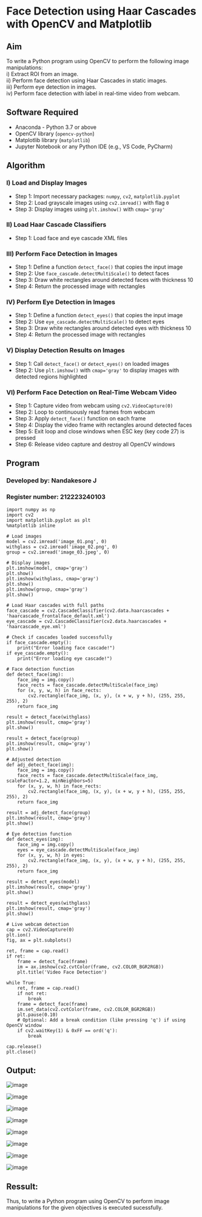 # Face Detection using Haar Cascades with OpenCV and Matplotlib

## Aim

To write a Python program using OpenCV to perform the following image manipulations:  
i) Extract ROI from an image.  
ii) Perform face detection using Haar Cascades in static images.  
iii) Perform eye detection in images.  
iv) Perform face detection with label in real-time video from webcam.

## Software Required

- Anaconda - Python 3.7 or above  
- OpenCV library (`opencv-python`)  
- Matplotlib library (`matplotlib`)  
- Jupyter Notebook or any Python IDE (e.g., VS Code, PyCharm)

## Algorithm

### I) Load and Display Images

- Step 1: Import necessary packages: `numpy`, `cv2`, `matplotlib.pyplot`  
- Step 2: Load grayscale images using `cv2.imread()` with flag `0`  
- Step 3: Display images using `plt.imshow()` with `cmap='gray'`

### II) Load Haar Cascade Classifiers

- Step 1: Load face and eye cascade XML files 
### III) Perform Face Detection in Images

- Step 1: Define a function `detect_face()` that copies the input image  
- Step 2: Use `face_cascade.detectMultiScale()` to detect faces  
- Step 3: Draw white rectangles around detected faces with thickness 10  
- Step 4: Return the processed image with rectangles  

### IV) Perform Eye Detection in Images

- Step 1: Define a function `detect_eyes()` that copies the input image  
- Step 2: Use `eye_cascade.detectMultiScale()` to detect eyes  
- Step 3: Draw white rectangles around detected eyes with thickness 10  
- Step 4: Return the processed image with rectangles  

### V) Display Detection Results on Images

- Step 1: Call `detect_face()` or `detect_eyes()` on loaded images  
- Step 2: Use `plt.imshow()` with `cmap='gray'` to display images with detected regions highlighted  

### VI) Perform Face Detection on Real-Time Webcam Video

- Step 1: Capture video from webcam using `cv2.VideoCapture(0)`  
- Step 2: Loop to continuously read frames from webcam  
- Step 3: Apply `detect_face()` function on each frame  
- Step 4: Display the video frame with rectangles around detected faces  
- Step 5: Exit loop and close windows when ESC key (key code 27) is pressed  
- Step 6: Release video capture and destroy all OpenCV windows

## Program

### Developed by: Nandakesore J
### Register number: 212223240103
```
import numpy as np
import cv2 
import matplotlib.pyplot as plt
%matplotlib inline

# Load images
model = cv2.imread('image_01.png', 0)
withglass = cv2.imread('image_02.png', 0)
group = cv2.imread('image_03.jpeg', 0)

# Display images
plt.imshow(model, cmap='gray')
plt.show()
plt.imshow(withglass, cmap='gray')
plt.show()
plt.imshow(group, cmap='gray')
plt.show()

# Load Haar cascades with full paths
face_cascade = cv2.CascadeClassifier(cv2.data.haarcascades + 'haarcascade_frontalface_default.xml')
eye_cascade = cv2.CascadeClassifier(cv2.data.haarcascades + 'haarcascade_eye.xml')

# Check if cascades loaded successfully
if face_cascade.empty():
    print("Error loading face cascade!")
if eye_cascade.empty():
    print("Error loading eye cascade!")

# Face detection function
def detect_face(img):
    face_img = img.copy()
    face_rects = face_cascade.detectMultiScale(face_img)
    for (x, y, w, h) in face_rects:
        cv2.rectangle(face_img, (x, y), (x + w, y + h), (255, 255, 255), 2)
    return face_img

result = detect_face(withglass)
plt.imshow(result, cmap='gray')
plt.show()

result = detect_face(group)
plt.imshow(result, cmap='gray')
plt.show()

# Adjusted detection
def adj_detect_face(img):
    face_img = img.copy()
    face_rects = face_cascade.detectMultiScale(face_img, scaleFactor=1.2, minNeighbors=5)
    for (x, y, w, h) in face_rects:
        cv2.rectangle(face_img, (x, y), (x + w, y + h), (255, 255, 255), 2)
    return face_img

result = adj_detect_face(group)
plt.imshow(result, cmap='gray')
plt.show()

# Eye detection function
def detect_eyes(img):
    face_img = img.copy()
    eyes = eye_cascade.detectMultiScale(face_img)
    for (x, y, w, h) in eyes:
        cv2.rectangle(face_img, (x, y), (x + w, y + h), (255, 255, 255), 2)
    return face_img

result = detect_eyes(model)
plt.imshow(result, cmap='gray')
plt.show()

result = detect_eyes(withglass)
plt.imshow(result, cmap='gray')
plt.show()

# Live webcam detection
cap = cv2.VideoCapture(0)
plt.ion()
fig, ax = plt.subplots()

ret, frame = cap.read()
if ret:
    frame = detect_face(frame)
    im = ax.imshow(cv2.cvtColor(frame, cv2.COLOR_BGR2RGB))
    plt.title('Video Face Detection')

while True:
    ret, frame = cap.read()
    if not ret:
        break
    frame = detect_face(frame)
    im.set_data(cv2.cvtColor(frame, cv2.COLOR_BGR2RGB))
    plt.pause(0.10)
    # Optional: Add a break condition (like pressing 'q') if using OpenCV window
    if cv2.waitKey(1) & 0xFF == ord('q'):
        break

cap.release()
plt.close()
```

## Output:

![image](https://github.com/user-attachments/assets/8f6dedb1-87d4-4400-9749-68866747c1ca)

![image](https://github.com/user-attachments/assets/463ee7d0-b78b-4d13-a6b9-435f080c2b57)

![image](https://github.com/user-attachments/assets/1160c8cc-5728-49ea-8ff2-8c6e53156ea5)

![image](https://github.com/user-attachments/assets/c7241165-c0d1-4060-8ed9-3889f08b7735)

![image](https://github.com/user-attachments/assets/8b434a52-830c-4331-87d0-6df448765bc2)

![image](https://github.com/user-attachments/assets/11ffb802-3321-4e17-ac25-c1a185d88ef7)

![image](https://github.com/user-attachments/assets/f695c727-fc19-4352-8cb1-a4dd86d31253)

![image](https://github.com/user-attachments/assets/aa9db2d7-fbd8-4843-9c26-e0fd639c050d)

## Ressult:

Thus, to write a Python program using OpenCV to perform image manipulations for the given objectives is executed sucessfully.
